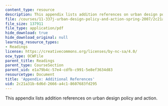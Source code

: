```yaml
---
content_type: resource
description: This appendix lists addition references on urban design policy and action.
file: /courses/11-337j-urban-design-policy-and-action-spring-2007/2c21a31b6d6d2666a4c18607683fd295_appendix.pdf
file_size: 137911
file_type: application/pdf
hide_download: true
hide_download_original: null
learning_resource_types:
- Readings
license: https://creativecommons.org/licenses/by-nc-sa/4.0/
ocw_type: OCWFile
parent_title: Readings
parent_type: CourseSection
parent_uid: e1a79b4c-57e4-cdfb-c991-5e8ef3634d83
resourcetype: Document
title: 'Appendix: Additional References'
uid: 2c21a31b-6d6d-2666-a4c1-8607683fd295
---
```

This appendix lists addition references on urban design policy and action.